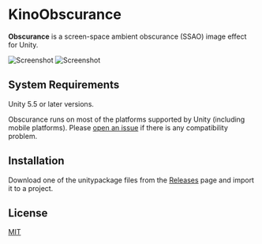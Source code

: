 KinoObscurance
==============

**Obscurance** is a screen-space ambient obscurance (SSAO) image effect for
Unity.

![Screenshot](http://i.imgur.com/OdTiiIx.png)
![Screenshot](http://i.imgur.com/zSdPL8U.png)

System Requirements
-------------------

Unity 5.5 or later versions.

Obscurance runs on most of the platforms supported by Unity (including mobile
platforms). Please [open an issue] if there is any compatibility problem.

[open an issue]: https://github.com/keijiro/KinoObscurance/issues

Installation
------------

Download one of the unitypackage files from the [Releases] page and import it
to a project.

[Releases]: https://github.com/keijiro/KinoObscurance/releases

License
-------

[MIT](LICENSE.md)
